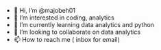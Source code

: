 - 👋 Hi, I’m @majobeh01
- 👀 I’m interested in coding, analytics
- 🌱 I’m currently learning data analytics and python
- 💞️ I’m looking to collaborate on data analytics
- 📫 How to reach me ( inbox for email)

